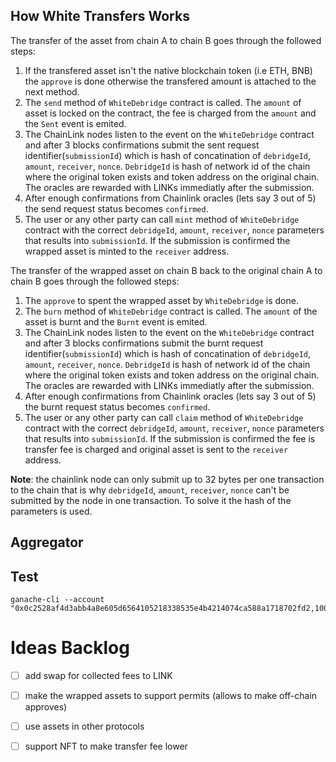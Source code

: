 ## How White Transfers Works

The transfer of the asset from chain A to chain B goes through the followed steps:

1. If the transfered asset isn't the native blockchain token (i.e ETH, BNB) the `approve` is done otherwise the transfered amount is attached to the next method.
2. The `send` method of `WhiteDebridge` contract is called. The `amount` of asset is locked on the contract, the fee is charged from the `amount` and the `Sent` event is emited.
3. The ChainLink nodes listen to the event on the `WhiteDebridge` contract and after 3 blocks confirmations submit the sent request identifier(`submissionId`) which is hash of concatination of `debridgeId`, `amount`, `receiver`, `nonce`. `DebridgeId` is hash of network id of the chain where the original token exists and token address on the original chain. The oracles are rewarded with LINKs immediatly after the submission.
4. After enough confirmations from Chainlink oracles (lets say 3 out of 5) the send request status becomes `confirmed`.
5. The user or any other party can call `mint` method of `WhiteDebridge` contract with the correct `debridgeId`, `amount`, `receiver`, `nonce` parameters that results into `submissionId`. If the submission is confirmed the wrapped asset is minted to the `receiver` address.

The transfer of the wrapped asset on chain B back to the original chain A to chain B goes through the followed steps:

1. The `approve` to spent the wrapped asset by `WhiteDebridge` is done.
2. The `burn` method of `WhiteDebridge` contract is called. The `amount` of the asset is burnt and the `Burnt` event is emited.
3. The ChainLink nodes listen to the event on the `WhiteDebridge` contract and after 3 blocks confirmations submit the burnt request identifier(`submissionId`) which is hash of concatination of `debridgeId`, `amount`, `receiver`, `nonce`. `DebridgeId` is hash of network id of the chain where the original token exists and token address on the original chain. The oracles are rewarded with LINKs immediatly after the submission.
4. After enough confirmations from Chainlink oracles (lets say 3 out of 5) the burnt request status becomes `confirmed`.
5. The user or any other party can call `claim` method of `WhiteDebridge` contract with the correct `debridgeId`, `amount`, `receiver`, `nonce` parameters that results into `submissionId`. If the submission is confirmed the fee is transfer fee is charged and original asset is sent to the `receiver` address.

**Note**: the chainlink node can only submit up to 32 bytes per one transaction to the chain that is why `debridgeId`, `amount`, `receiver`, `nonce` can't be submitted by the node in one transaction. To solve it the hash of the parameters is used.

## Aggregator

## Test

```
ganache-cli --account "0x0c2528af4d3abb4a8e605d6564105218338535e4b4214074ca588a1718702fd2,1000000000000000000"
```

# Ideas Backlog

- [ ] add swap for collected fees to LINK

- [ ] make the wrapped assets to support permits (allows to make off-chain approves)

- [ ] use assets in other protocols

- [ ] support NFT to make transfer fee lower
